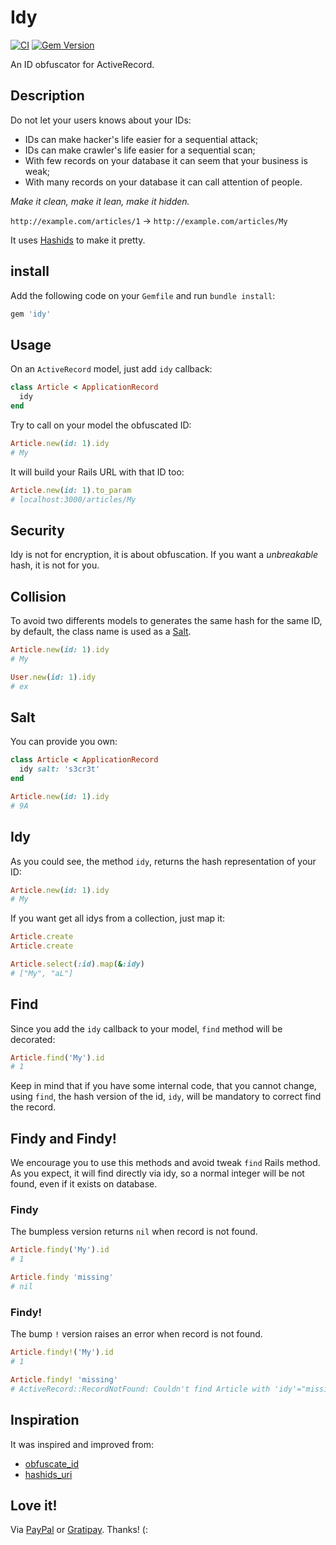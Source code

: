 # Idy

[![CI](https://github.com/wbotelhos/idy/workflows/CI/badge.svg)](https://github.com/wbotelhos/idy/actions?query=workflow:CI)
[![Gem Version](https://badge.fury.io/rb/idy.svg)](https://badge.fury.io/rb/idy)

An ID obfuscator for ActiveRecord.

## Description

Do not let your users knows about your IDs:

- IDs can make hacker's life easier for a sequential attack;
- IDs can make crawler's life easier for a sequential scan;
- With few records on your database it can seem that your business is weak;
- With many records on your database it can call attention of people.

*Make it clean, make it lean, make it hidden.*

`http://example.com/articles/1` -> `http://example.com/articles/My`

It uses [Hashids](http://hashids.org/ruby) to make it pretty.

## install

Add the following code on your `Gemfile` and run `bundle install`:

```ruby
gem 'idy'
```

## Usage

On an `ActiveRecord` model, just add `idy` callback:

```ruby
class Article < ApplicationRecord
  idy
end
```

Try to call on your model the obfuscated ID:

```ruby
Article.new(id: 1).idy
# My
```

It will build your Rails URL with that ID too:

```ruby
Article.new(id: 1).to_param
# localhost:3000/articles/My
```

## Security

Idy is not for encryption, it is about obfuscation.
If you want a *unbreakable* hash, it is not for you.

## Collision

To avoid two differents models to generates the same hash for the same ID,
by default, the class name is used as a [Salt](https://en.wikipedia.org/wiki/Salt_cryptography).

```ruby
Article.new(id: 1).idy
# My

User.new(id: 1).idy
# ex
```

## Salt

You can provide you own:

```ruby
class Article < ApplicationRecord
  idy salt: 's3cr3t'
end
```

```ruby
Article.new(id: 1).idy
# 9A
```

## Idy

As you could see, the method `idy`, returns the hash representation of your ID:

```ruby
Article.new(id: 1).idy
# My
```

If you want get all idys from a collection, just map it:

```ruby
Article.create
Article.create

Article.select(:id).map(&:idy)
# ["My", "aL"]
```

## Find

Since you add the `idy` callback to your model, `find` method will be decorated:

```ruby
Article.find('My').id
# 1
```

Keep in mind that if you have some internal code, that you cannot change,
using `find`, the hash version of the id, `idy`, will be mandatory to correct find the record.

## Findy and Findy!

We encourage you to use this methods and avoid tweak `find` Rails method. As you expect, it will find directly via idy, so a normal integer will be not found, even if it exists on database.

### Findy

The bumpless version returns `nil` when record is not found.

```ruby
Article.findy('My').id
# 1

Article.findy 'missing'
# nil
```

### Findy!

The bump `!` version raises an error when record is not found.

```ruby
Article.findy!('My').id
# 1

Article.findy! 'missing'
# ActiveRecord::RecordNotFound: Couldn't find Article with 'idy'="missing"
```

## Inspiration

It was inspired and improved from:

- [obfuscate_id](https://github.com/namick/obfuscate_id)
- [hashids_uri](https://github.com/danieldraper/hashids_uri)

## Love it!

Via [PayPal](https://www.paypal.com/cgi-bin/webscr?cmd=_donations&business=X8HEP2878NDEG&item_name=idy) or [Gratipay](https://liberapay.com/idy/donate). Thanks! (:
